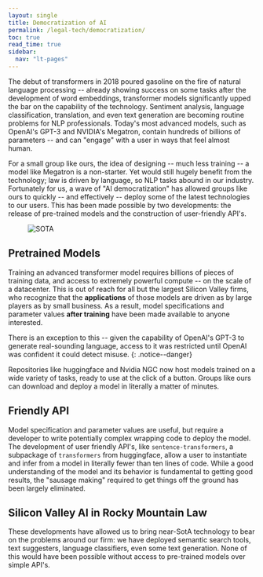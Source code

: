 ```yaml
---
layout: single
title: Democratization of AI
permalink: /legal-tech/democratization/
toc: true
read_time: true
sidebar:
  nav: "lt-pages"
---
```



The debut of transformers in 2018 poured gasoline on the fire of natural language processing -- already showing success on some tasks after the development of word embeddings, transformer models significantly upped the bar on the capability of the technology.  Sentiment analysis, language classification, translation, and even text generation are becoming routine problems for NLP professionals.  Today's most advanced models, such as OpenAI's GPT-3 and NVIDIA's Megatron, contain hundreds of billions of parameters -- and can "engage" with a user in ways that feel almost human.

For a small group like ours, the idea of designing -- much less training -- a model like Megatron is a non-starter.  Yet would still hugely benefit from the technology; law is driven by language, so NLP tasks abound in our industry.  Fortunately for us, a wave of "AI democratization" has allowed groups like ours to quickly -- and effectively -- deploy some of the latest technologies to our users.  This has been made possible by two developments: the release of pre-trained models and the construction of user-friendly API's.

<figure>
  <img src="{{ '/assets/images/sota.jpg' | relative_url }}" alt="SOTA" class="full">
</figure>

## Pretrained Models

Training an advanced transformer model requires billions of pieces of training data, and access to extremely powerful compute -- on the scale of a datacenter.  This is out of reach for all but the largest Silicon Valley firms, who recognize that the **applications** of those models are driven as by large players as by small business.  As a result, model specifications and parameter values **after training** have been made available to anyone interested.

There is an exception to this -- given the capability of OpenAI's GPT-3 to generate real-sounding language, access to it was restricted until OpenAI was confident it could detect misuse.
{: .notice--danger}

Repositories like huggingface and Nvidia NGC now host models trained on a wide variety of tasks, ready to use at the click of a button.  Groups like ours can download and deploy a model in literally a matter of minutes.

## Friendly API

Model specification and parameter values are useful, but require a developer to write potentially complex wrapping code to deploy the model.  The development of user friendly API's, like `sentence-transformers`, a subpackage of `transformers` from huggingface, allow a user to instantiate and infer from a model in literally fewer than ten lines of code.  While a good understanding of the model and its behavior is fundamental to getting good results, the "sausage making" required to get things off the ground has been largely eliminated.

## Silicon Valley AI in Rocky Mountain Law

These developments have allowed us to bring near-SotA technology to bear on the problems around our firm: we have deployed semantic search tools, text suggesters, language classifiers, even some text generation.  None of this would have been possible without access to pre-trained models over simple API's.



